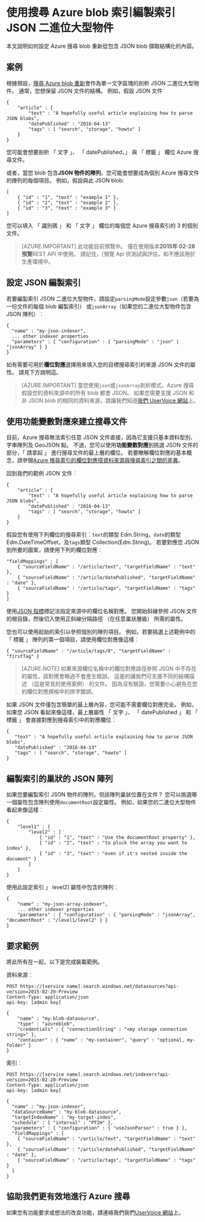 <properties
pageTitle="使用搜尋 Azure blob 索引編製索引 JSON 二進位大型物件"
description="使用搜尋 Azure blob 索引編製索引 JSON 二進位大型物件"
services="search"
documentationCenter=""
authors="chaosrealm"
manager="pablocas"
editor="" />

<tags
ms.service="search"
ms.devlang="rest-api"
ms.workload="search" ms.topic="article"  
ms.tgt_pltfrm="na"
ms.date="07/26/2016"
ms.author="eugenesh" />

# <a name="indexing-json-blobs-with-azure-search-blob-indexer"></a>使用搜尋 Azure blob 索引編製索引 JSON 二進位大型物件 

本文說明如何設定 Azure 搜尋 blob 重新從包含 JSON blob 擷取結構化的內容。

## <a name="scenarios"></a>案例

根據預設，[搜尋 Azure blob 重新](search-howto-indexing-azure-blob-storage.md)會作為單一文字區塊的剖析 JSON 二進位大型物件。 通常，您想保留 JSON 文件的結構。 例如，假設 JSON 文件 

    { 
        "article" : {
            "text" : "A hopefully useful article explaining how to parse JSON blobs",
            "datePublished" : "2016-04-13" 
            "tags" : [ "search", "storage", "howto" ]    
        }
    }

您可能會想要剖析 「 文字 」、 「 datePublished，」 與 「 標籤 」 欄位 Azure 搜尋文件。

或者，當您 blob 包含**JSON 物件的陣列**，您可能會想要成為個別 Azure 搜尋文件的陣列的每個項目。 例如，假設與此 JSON blob:  

    [
        { "id" : "1", "text" : "example 1" },
        { "id" : "2", "text" : "example 2" },
        { "id" : "3", "text" : "example 3" }
    ]

您可以填入 「 識別碼 」 和 「 文字 」 欄位的每個您 Azure 搜尋索引的 3 的個別文件。 

> [AZURE.IMPORTANT] 此功能目前預覽中。 僅在使用版本**2015年 02-28 預覽**REST API 中使用。 請記住，[預覽 Api 供測試與評估，和不應該用於生產環境中。 

## <a name="setting-up-json-indexing"></a>設定 JSON 編製索引

若要編製索引 JSON 二進位大型物件，請設定`parsingMode`設定參數`json`（若要為一份文件的每個 blob 編製索引） 或`jsonArray`（如果您的二進位大型物件包含 JSON 陣列）︰ 

    {
      "name" : "my-json-indexer",
      ... other indexer properties
      "parameters" : { "configuration" : { "parsingMode" : "json" | "jsonArray" } }
    }

如有需要可用於**欄位對應**選擇用來填入您的目標搜尋索引的來源 JSON 文件的屬性。  請見下方說明這。 

> [AZURE.IMPORTANT] 當您使用`json`或`jsonArray`剖析模式，Azure 搜尋假設您的資料來源中的所有 blob 都會 JSON。 如果您需要支援 JSON 和非 JSON blob 的相同的資料來源，請讓我們知道[我們 UserVoice 網站](https://feedback.azure.com/forums/263029-azure-search)上。

## <a name="using-field-mappings-to-build-search-documents"></a>使用功能變數對應來建立搜尋文件 

目前，Azure 搜尋無法索引任意 JSON 文件直接，因為它支援只基本資料型別、 字串陣列及 GeoJSON 點。 不過，您可以使用**功能變數對應**到挑選 JSON 文件的部分，「 請拿起 」 進行搜尋文件的最上層的欄位。 若要瞭解欄位對應的基本概念，請參閱[Azure 搜尋索引的欄位對應搭資料來源與搜尋索引之間的差異](search-indexer-field-mappings.md)。

回到我們的範例 JSON 文件︰ 

    { 
        "article" : {
            "text" : "A hopefully useful article explaining how to parse JSON blobs",
            "datePublished" : "2016-04-13" 
            "tags" : [ "search", "storage", "howto" ]    
        }
    }

假設您有使用下列欄位的搜尋索引︰`text`的類型 Edm.String，`date`的類型 Edm.DateTimeOffset，及`tags`類型 Collection(Edm.String)。 若要對應您 JSON 到所要的圖案，請使用下列的欄位對應︰ 

    "fieldMappings" : [ 
        { "sourceFieldName" : "/article/text", "targetFieldName" : "text" },
        { "sourceFieldName" : "/article/datePublished", "targetFieldName" : "date" },
        { "sourceFieldName" : "/article/tags", "targetFieldName" : "tags" }
    ]

使用[JSON 指標](http://tools.ietf.org/html/rfc6901)標記法指定來源中的欄位名稱對應。 您開始斜線參照 JSON 文件的根目錄，然後切入使用正斜線分隔路徑 （在任意巢狀層級） 所需的屬性。 

您也可以使用起始的索引以參照個別的陣列項目。 例如，若要挑選上述範例中的 「 標籤 」 陣列的第一個項目，請使用欄位對應像這樣︰

    { "sourceFieldName" : "/article/tags/0", "targetFieldName" : "firstTag" }

> [AZURE.NOTE] 如果來源欄位名稱中的欄位對應路徑參照 JSON 中不存在的屬性，該對應會略過不會產生錯誤。 這是的讓我們可支援不同的結構描述 （這是常見的使用案例） 的文件。 因為沒有驗證，您需要小心避免在您的欄位對應規格中的拼字錯誤。 

如果 JSON 文件僅包含簡單的最上層內容，您可能不需要欄位對應完全。 例如，如果您 JSON 看起來像這樣，最上層屬性 「 文字 」、 「 datePublished 」 和 「 標籤 」 會直接對應到搜尋索引中的對應欄位︰ 
 
    { 
       "text" : "A hopefully useful article explaining how to parse JSON blobs",
       "datePublished" : "2016-04-13" 
       "tags" : [ "search", "storage", "howto" ]    
    }

## <a name="indexing-nested-json-arrays"></a>編製索引的巢狀的 JSON 陣列

如果您要編製索引 JSON 物件的陣列，但該陣列巢狀位置在文件？ 您可以挑選哪一個屬性包含陣列使用`documentRoot`設定屬性。 例如，如果您的二進位大型物件看起來像這樣︰ 

    { 
        "level1" : {
            "level2" : [
                { "id" : "1", "text" : "Use the documentRoot property" }, 
                { "id" : "2", "text" : "to pluck the array you want to index" },
                { "id" : "3", "text" : "even if it's nested inside the document" }  
            ]
        }
    } 

使用此設定索引 」 level2] 屬性中包含的陣列︰ 

    {
        "name" : "my-json-array-indexer",
        ... other indexer properties
        "parameters" : { "configuration" : { "parsingMode" : "jsonArray", "documentRoot" : "/level1/level2" } }
    }


## <a name="request-examples"></a>要求範例

將此所有在一起，以下是完成裝載範例。 

資料來源︰ 

    POST https://[service name].search.windows.net/datasources?api-version=2015-02-28-Preview
    Content-Type: application/json
    api-key: [admin key]

    {
        "name" : "my-blob-datasource",
        "type" : "azureblob",
        "credentials" : { "connectionString" : "<my storage connection string>" },
        "container" : { "name" : "my-container", "query" : "optional, my-folder" }
    }   

索引︰

    POST https://[service name].search.windows.net/indexers?api-version=2015-02-28-Preview
    Content-Type: application/json
    api-key: [admin key]

    {
      "name" : "my-json-indexer",
      "dataSourceName" : "my-blob-datasource",
      "targetIndexName" : "my-target-index",
      "schedule" : { "interval" : "PT2H" },
      "parameters" : { "configuration" : { "useJsonParser" : true } }, 
      "fieldMappings" : [ 
        { "sourceFieldName" : "/article/text", "targetFieldName" : "text" },
        { "sourceFieldName" : "/article/datePublished", "targetFieldName" : "date" },
        { "sourceFieldName" : "/article/tags", "targetFieldName" : "tags" }
      ]
    }

## <a name="help-us-make-azure-search-better"></a>協助我們更有效地進行 Azure 搜尋

如果您有功能要求或想法的改良功能，請連絡我們我們[UserVoice 網站](https://feedback.azure.com/forums/263029-azure-search/)上。